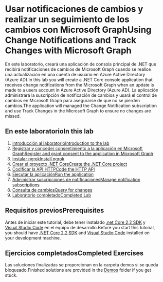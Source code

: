 # <a name="using-change-notifications-and-track-changes-with-microsoft-graph"></a><span data-ttu-id="fdfc0-101">Usar notificaciones de cambios y realizar un seguimiento de los cambios con Microsoft Graph</span><span class="sxs-lookup"><span data-stu-id="fdfc0-101">Using Change Notifications and Track Changes with Microsoft Graph</span></span>

<span data-ttu-id="fdfc0-102">En este laboratorio, creará una aplicación de consola principal de .NET que recibirá notificaciones de cambios de Microsoft Graph cuando se realice una actualización en una cuenta de usuario en Azure Active Directory (Azure AD).</span><span class="sxs-lookup"><span data-stu-id="fdfc0-102">In this lab you will create a .NET Core console application that receives change notifications from the Microsoft Graph when an update is made to a users account in Azure Active Directory (Azure AD).</span></span> <span data-ttu-id="fdfc0-103">La aplicación administrará la suscripción de notificación de cambios y usará el control de cambios en Microsoft Graph para asegurarse de que no se pierden cambios.</span><span class="sxs-lookup"><span data-stu-id="fdfc0-103">The application will managed the Change Notification subscription and use Track Changes in the Microsoft Graph to ensure no changes are missed.</span></span>

## <a name="in-this-lab"></a><span data-ttu-id="fdfc0-104">En este laboratorio</span><span class="sxs-lookup"><span data-stu-id="fdfc0-104">In this lab</span></span>

1. [<span data-ttu-id="fdfc0-105">Introducción al laboratorio</span><span class="sxs-lookup"><span data-stu-id="fdfc0-105">Introduction to the lab</span></span>](./tutorial/01_intro.md)
1. [<span data-ttu-id="fdfc0-106">Registrar y conceder consentimiento a la aplicación en Microsoft Graph</span><span class="sxs-lookup"><span data-stu-id="fdfc0-106">Register and grant consent to the application in Microsoft Graph</span></span>](./tutorial/02_create-app.md)
1. [<span data-ttu-id="fdfc0-107">Instalar ngrok</span><span class="sxs-lookup"><span data-stu-id="fdfc0-107">Install ngrok</span></span>](./tutorial/03_ngrok.md)
1. [<span data-ttu-id="fdfc0-108">Crear el proyecto .NET Core</span><span class="sxs-lookup"><span data-stu-id="fdfc0-108">Create the .NET Core project</span></span>](./tutorial/04_create-project.md)
1. [<span data-ttu-id="fdfc0-109">Codificar la API HTTP</span><span class="sxs-lookup"><span data-stu-id="fdfc0-109">Code the HTTP API</span></span>](./tutorial/05_add-code.md)
1. [<span data-ttu-id="fdfc0-110">Ejecutar la aplicación</span><span class="sxs-lookup"><span data-stu-id="fdfc0-110">Run the application</span></span>](./tutorial/06_run.md)
1. [<span data-ttu-id="fdfc0-111">Administrar suscripciones de notificaciones</span><span class="sxs-lookup"><span data-stu-id="fdfc0-111">Manage notification subscriptions</span></span>](./tutorial/07_subbscription-management.md)
1. [<span data-ttu-id="fdfc0-112">Consulta de cambios</span><span class="sxs-lookup"><span data-stu-id="fdfc0-112">Query for changes</span></span>](./tutorial/08_deltaquery.md)
1. [<span data-ttu-id="fdfc0-113">Laboratorio completado</span><span class="sxs-lookup"><span data-stu-id="fdfc0-113">Completed Lab</span></span>](./tutorial/09_completed.md)

## <a name="prerequisites"></a><span data-ttu-id="fdfc0-114">Requisitos previos</span><span class="sxs-lookup"><span data-stu-id="fdfc0-114">Prerequisites</span></span>

<span data-ttu-id="fdfc0-115">Antes de iniciar este tutorial, debe tener instalado [.net Core 2,2 SDK](https://dotnet.microsoft.com/download) y [Visual Studio Code](https://code.visualstudio.com/) en el equipo de desarrollo.</span><span class="sxs-lookup"><span data-stu-id="fdfc0-115">Before you start this tutorial, you should have [.NET Core 2.2 SDK](https://dotnet.microsoft.com/download) and [Visual Studio Code](https://code.visualstudio.com/) installed on your development machine.</span></span> 

## <a name="completed-exercises"></a><span data-ttu-id="fdfc0-116">Ejercicios completados</span><span class="sxs-lookup"><span data-stu-id="fdfc0-116">Completed Exercises</span></span>

<span data-ttu-id="fdfc0-117">Las soluciones finalizadas se proporcionan [](./Demos) en la carpeta demos si se queda bloqueado.</span><span class="sxs-lookup"><span data-stu-id="fdfc0-117">Finished solutions are provided in the [Demos](./Demos) folder if you get stuck.</span></span>